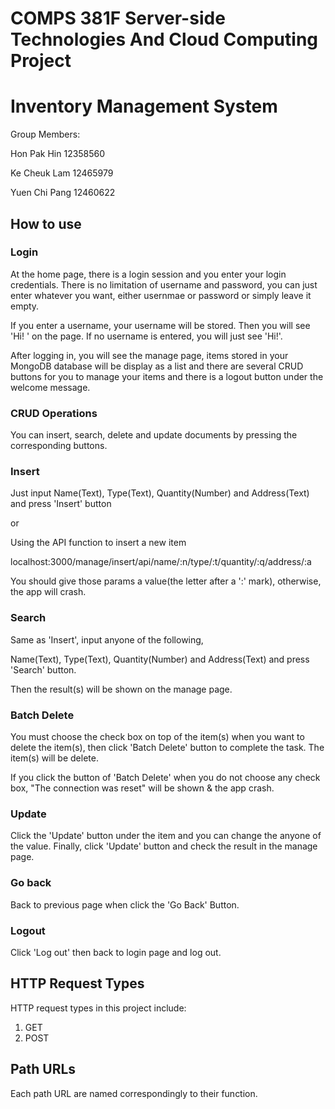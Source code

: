 # COMPS 381F Server-side Technologies And Cloud Computing Project

# Inventory Management System

Group Members:

Hon Pak Hin   12358560

Ke Cheuk Lam  12465979

Yuen Chi Pang 12460622


## How to use
### Login
At the home page, there is a login session and you enter your login credentials. There is no limitation of username and password, you can just enter whatever you want, either usernmae or password or simply leave it empty. 

If you enter a username, your username will be stored. Then you will see 'Hi! <username>' on the page. If no username is entered, you will just see 'Hi!'.

After logging in, you will see the manage page, items stored in your MongoDB database will be display as a list and there are several CRUD buttons for you to manage your items and there is a logout button under the welcome message.

### CRUD Operations

You can insert, search, delete and update documents by pressing the corresponding buttons.

### Insert

Just input Name(Text), Type(Text), Quantity(Number) and Address(Text) and press 'Insert' button

or

Using the API function to insert a new item

localhost:3000/manage/insert/api/name/:n/type/:t/quantity/:q/address/:a

You should give those params a value(the letter after a ':' mark), otherwise, the app will crash.

### Search

Same as 'Insert', input anyone of the following, 

Name(Text), Type(Text), Quantity(Number) and Address(Text) and press 'Search' button. 

Then the result(s) will be shown on the manage page.

### Batch Delete

You must choose the check box on top of the item(s) when you want to delete the item(s), then click 'Batch Delete' button to complete the task.
The item(s) will be delete.

If you click the button of 'Batch Delete' when you do not choose any check box, "The connection was reset" will be shown & the app crash.

### Update

Click the 'Update' button under the item and you can change the anyone of the value. Finally, click 'Update' button and check the result in the manage page.

### Go back

Back to previous page when click the 'Go Back' Button.

### Logout

Click 'Log out' then back to login page and log out.

## HTTP Request Types
HTTP request types in this project include:
1. GET
2. POST

## Path URLs
Each path URL are named correspondingly to their function.
